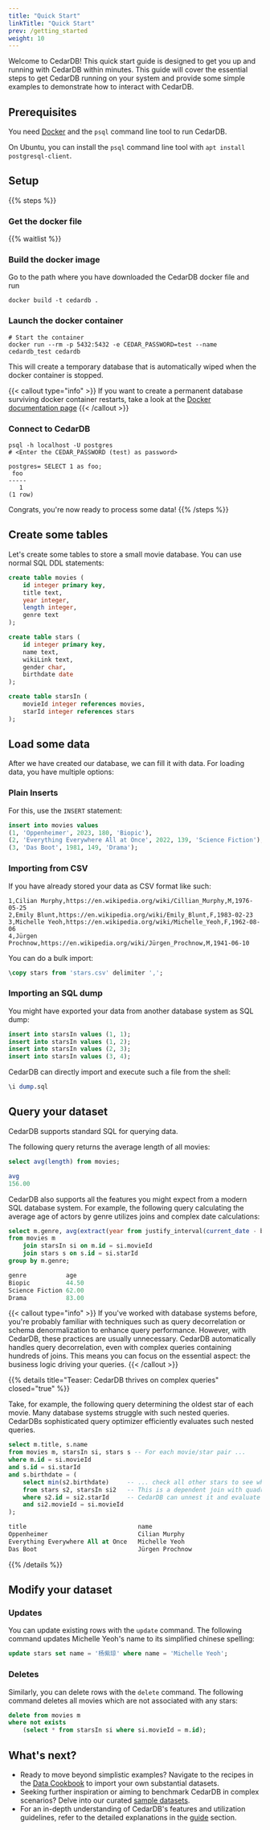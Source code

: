 ```yaml
---
title: "Quick Start"
linkTitle: "Quick Start"
prev: /getting_started
weight: 10
---
```


Welcome to CedarDB! This quick start guide is designed to get you up and running with CedarDB within minutes.
This guide will cover the essential steps to get CedarDB running on your system and provide some simple examples to demonstrate how to interact with CedarDB.


## Prerequisites

You need [Docker](https://docs.docker.com/engine/install/) and the `psql` command line tool to run CedarDB.

On Ubuntu, you can install the `psql` command line tool with `apt install postgresql-client`.


## Setup

{{% steps %}}

### Get the docker file

{{% waitlist %}}


### Build the docker image

Go to the path where you have downloaded the CedarDB docker file and run 
```shell
docker build -t cedardb .
```

### Launch the docker container

```shell
# Start the container
docker run --rm -p 5432:5432 -e CEDAR_PASSWORD=test --name cedardb_test cedardb
```
This will create a temporary database that is automatically wiped when the docker container is stopped.

{{< callout type="info" >}}
If you want to create a permanent database surviving docker container restarts, take a look at the [Docker documentation page](./running_docker_image#make-the-database-persistent)
{{< /callout >}}

### Connect to CedarDB

```shell
psql -h localhost -U postgres
# <Enter the CEDAR_PASSWORD (test) as password>

postgres= SELECT 1 as foo;
 foo 
-----
   1
(1 row)
```
Congrats, you're now ready to process some data!
{{% /steps %}}

## Create some tables

Let's create some tables to store a small movie database. You can use normal SQL DDL statements:

```sql
create table movies (
    id integer primary key,
    title text,
    year integer,
    length integer,
    genre text
);

create table stars (
    id integer primary key,
    name text,
    wikiLink text,
    gender char,
    birthdate date
);

create table starsIn (
    movieId integer references movies,
    starId integer references stars
);
```

## Load some data
After we have created our database, we can fill it with data. For loading data, you have multiple options:

### Plain Inserts
For this, use the `INSERT` statement:

```sql
insert into movies values
(1, 'Oppenheimer', 2023, 180, 'Biopic'),
(2, 'Everything Everywhere All at Once', 2022, 139, 'Science Fiction'),
(3, 'Das Boot', 1981, 149, 'Drama');
```

### Importing from CSV
If you have already stored your data as CSV format like such:

```text {filename="stars.csv"}
1,Cilian Murphy,https://en.wikipedia.org/wiki/Cillian_Murphy,M,1976-05-25
2,Emily Blunt,https://en.wikipedia.org/wiki/Emily_Blunt,F,1983-02-23
3,Michelle Yeoh,https://en.wikipedia.org/wiki/Michelle_Yeoh,F,1962-08-06
4,Jürgen Prochnow,https://en.wikipedia.org/wiki/Jürgen_Prochnow,M,1941-06-10
```
You can do a bulk import:
```sql
\copy stars from 'stars.csv' delimiter ',';
```
### Importing an SQL dump
You might have exported your data from another database system as SQL dump:

```sql {filename="dump.sql"}
insert into starsIn values (1, 1);
insert into starsIn values (1, 2);
insert into starsIn values (2, 3);
insert into starsIn values (3, 4);
```

CedarDB can directly import and execute such a file from the shell:
```sql
\i dump.sql
```

## Query your dataset
CedarDB supports standard SQL for querying data.

The following query returns the average length of all movies:
```sql
select avg(length) from movies;
```

```sql
avg
156.00
```


CedarDB also supports all the features you might expect from a modern SQL database system.
For example, the following query calculating the average age of actors by genre utilizes joins and complex date calculations:

```sql
select m.genre, avg(extract(year from justify_interval(current_date - birthdate))) as age
from movies m 
    join starsIn si on m.id = si.movieId
    join stars s on s.id = si.starId
group by m.genre;
```

```sql
genre           age
Biopic          44.50
Science Fiction 62.00
Drama           83.00
```

{{< callout type="info" >}}
If you've worked with database systems before, you're probably familiar with techniques such as query decorrelation or schema denormalization to enhance query performance.
However, with CedarDB, these practices are usually unnecessary. CedarDB automatically handles query decorrelation, even with complex queries containing hundreds of joins. 
This means you can focus on the essential aspect: the business logic driving your queries.
{{< /callout >}}


{{% details title="Teaser: CedarDB thrives on complex queries" closed="true" %}}

Take, for example, the following query determining the oldest star of each movie.
Many database systems struggle with such nested queries.
CedarDBs sophisticated query optimizer efficiently evaluates such nested queries.

```sql
select m.title, s.name 
from movies m, starsIn si, stars s -- For each movie/star pair ...
where m.id = si.movieId 
and s.id = si.starId
and s.birthdate = ( 
    select min(s2.birthdate)     -- ... check all other stars to see whether they are older
    from stars s2, starsIn si2   -- This is a dependent join with quadratic runtime in most database systems
    where s2.id = si2.starId     -- CedarDB can unnest it and evaluate it in linear runtime
    and si2.movieId = si.movieId
);
```

```sql
title                               name
Oppenheimer                         Cilian Murphy
Everything Everywhere All at Once   Michelle Yeoh
Das Boot                            Jürgen Prochnow
```

{{% /details %}}

## Modify your dataset


### Updates
You can update existing rows with the `update` command. The following command updates Michelle Yeoh's name to its simplified chinese spelling:
```sql
update stars set name = '杨紫琼' where name = 'Michelle Yeoh';
```

### Deletes
Similarly, you can delete rows with the `delete` command. The following command deletes all movies which are not associated with any stars:
```sql
delete from movies m
where not exists 
    (select * from starsIn si where si.movieId = m.id);
```

## What's next?

* Ready to move beyond simplistic examples? Navigate to the recipes in the [Data Cookbook](../../cookbook) to import your own substantial datasets.
* Seeking further inspiration or aiming to benchmark CedarDB in complex scenarios? Delve into our curated [sample datasets](../../guides/exampledatasets).
* For an in-depth understanding of CedarDB's features and utilization guidelines, refer to the detailed explanations in the [guide](../../guides) section.